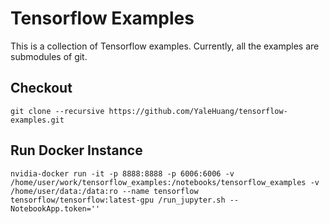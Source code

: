 # Tensorflow Examples

This is a collection of Tensorflow examples. Currently, all the examples are submodules of git.

## Checkout

    git clone --recursive https://github.com/YaleHuang/tensorflow-examples.git
    
## Run Docker Instance

    nvidia-docker run -it -p 8888:8888 -p 6006:6006 -v /home/user/work/tensorflow_examples:/notebooks/tensorflow_examples -v /home/user/data:/data:ro --name tensorflow tensorflow/tensorflow:latest-gpu /run_jupyter.sh --NotebookApp.token=''
